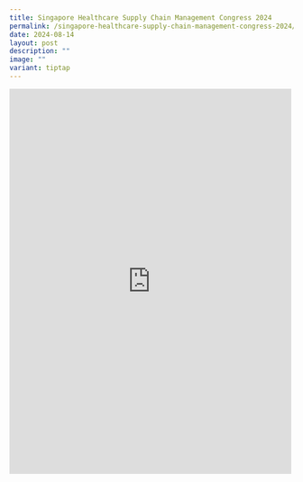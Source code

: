 ```yaml
---
title: Singapore Healthcare Supply Chain Management Congress 2024
permalink: /singapore-healthcare-supply-chain-management-congress-2024/
date: 2024-08-14
layout: post
description: ""
image: ""
variant: tiptap
---
```

<div class="iframe-wrapper">
<iframe style="border:none;overflow:hidden" height="684" width="500" allowfullscreen="true" frameborder="0" src="https://www.facebook.com/plugins/post.php?href=https%3A%2F%2Fwww.facebook.com%2Falpshealthcaresupplychain%2Fposts%2Fpfbid029qWX7mq4zieJ9ej4epG3yAW3AYfYBDrLFHkKkUta28kfhMczU6PSsGmYsXMhE3WTl&amp;show_text=true&amp;width=500"></iframe>
</div>
<p></p>